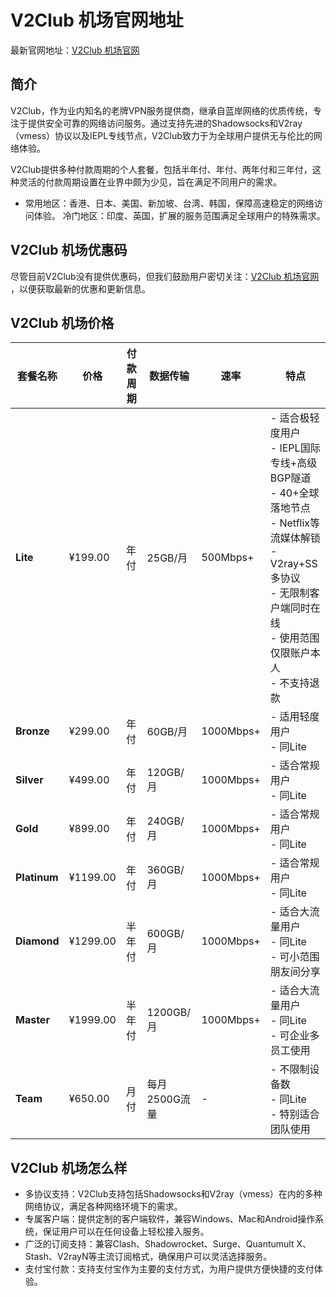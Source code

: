 # V2Club 机场官网地址

最新官网地址：[V2Club 机场官网](https://join.v2fly.club/#/register?code=n0ETriAi)


## 简介

V2Club，作为业内知名的老牌VPN服务提供商，继承自蓝岸网络的优质传统，专注于提供安全可靠的网络访问服务。通过支持先进的Shadowsocks和V2ray（vmess）协议以及IEPL专线节点，V2Club致力于为全球用户提供无与伦比的网络体验。

V2Club提供多种付款周期的个人套餐，包括半年付、年付、两年付和三年付，这种灵活的付款周期设置在业界中颇为少见，旨在满足不同用户的需求。

- 常用地区：香港、日本、美国、新加坡、台湾、韩国，保障高速稳定的网络访问体验。 冷门地区：印度、英国，扩展的服务范围满足全球用户的特殊需求。

## V2Club 机场优惠码

尽管目前V2Club没有提供优惠码，但我们鼓励用户密切关注：[V2Club 机场官网](https://join.v2fly.club/#/register?code=n0ETriAi) ，以便获取最新的优惠和更新信息。



## V2Club 机场价格

| 套餐名称    | 价格         | 付款周期 | 数据传输    | 速率         | 特点                                                                                                                                                      |
|-----------|------------|------|----------|------------|---------------------------------------------------------------------------------------------------------------------------------------------------------|
| **Lite**     | ¥199.00     | 年付  | 25GB/月   | 500Mbps+   | - 适合极轻度用户<br>- IEPL国际专线+高级BGP隧道<br>- 40+全球落地节点<br>- Netflix等流媒体解锁<br>- V2ray+SS多协议<br>- 无限制客户端同时在线<br>- 使用范围仅限账户本人<br>- 不支持退款 |
| **Bronze**   | ¥299.00     | 年付  | 60GB/月   | 1000Mbps+  | - 适用轻度用户<br>- 同Lite                                                                                                                               |
| **Silver**   | ¥499.00     | 年付  | 120GB/月  | 1000Mbps+  | - 适合常规用户<br>- 同Lite                                                                                                                               |
| **Gold**     | ¥899.00     | 年付  | 240GB/月  | 1000Mbps+  | - 适合常规用户<br>- 同Lite                                                                                                                               |
| **Platinum** | ¥1199.00    | 年付  | 360GB/月  | 1000Mbps+  | - 适合常规用户<br>- 同Lite                                                                                                                               |
| **Diamond**  | ¥1299.00    | 半年付 | 600GB/月  | 1000Mbps+  | - 适合大流量用户<br>- 同Lite<br>- 可小范围朋友间分享                                                                                                      |
| **Master**   | ¥1999.00    | 半年付 | 1200GB/月 | 1000Mbps+  | - 适合大流量用户<br>- 同Lite<br>- 可企业多员工使用                                                                                                        |
| **Team**     | ¥650.00     | 月付  | 每月2500G流量 | -          | - 不限制设备数<br>- 同Lite<br>- 特别适合团队使用                                                                                                          |


## V2Club 机场怎么样

- 多协议支持：V2Club支持包括Shadowsocks和V2ray（vmess）在内的多种网络协议，满足各种网络环境下的需求。
- 专属客户端：提供定制的客户端软件，兼容Windows、Mac和Android操作系统，保证用户可以在任何设备上轻松接入服务。
- 广泛的订阅支持：兼容Clash、Shadowrocket、Surge、Quantumult X、Stash、V2rayN等主流订阅格式，确保用户可以灵活选择服务。
- 支付宝付款：支持支付宝作为主要的支付方式，为用户提供方便快捷的支付体验。
